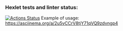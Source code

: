### Hexlet tests and linter status:
[![Actions Status](https://github.com/kativanova/frontend-project-lvl2/workflows/hexlet-check/badge.svg)](https://github.com/kativanova/frontend-project-lvl2/actions)
Example of usage: https://asciinema.org/a/2u5vCCrV8tjY71qVQ9zdvngp4